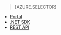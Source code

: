 > [AZURE.SELECTOR] 
- [Portal](media-services-portal-configure-content-key-auth-policy)
- [.NET SDK](media-services-dotnet-configure-content-key-auth-policy)
- [REST API](media-services-rest-configure-content-key-auth-policy)

